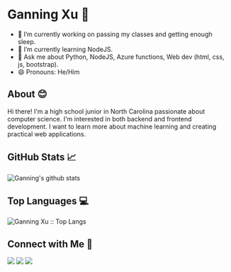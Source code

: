# Ganning Xu 👋

- 🔭 I’m currently working on passing my classes and getting enough sleep.
- 🌱 I’m currently learning NodeJS. 
- 💬 Ask me about Python, NodeJS, Azure functions, Web dev (html, css, js, bootstrap). 
- 😄 Pronouns: He/Him

## About 😊
Hi there! I'm a high school junior in North Carolina passionate about computer science. I'm interested in both backend and frontend development. I want to learn more about machine learning and creating practical web applications.

## GitHub Stats 📈
<img alt="Ganning's github stats" src="https://github-readme-stats.vercel.app/api?username=ganning127&&show_icons=true&title_color=6593e1&icon_color=ffffff&text_color=bdfcff&bg_color=151515" >

## Top Languages 💻
<img src="https://github-readme-stats.vercel.app/api/top-langs/?username=ganning127&langs_count=10&theme=tokyonight&layout=compact" alt="Ganning Xu :: Top Langs" />

## Connect with Me 📱
<img src="https://img.shields.io/badge/ganningxu@gmail.com-%23D14836.svg?&style=for-the-badge&logo=gmail&logoColor=white" href="ganningxu@gmail.com">   <a href="https://www.linkedin.com/in/ganningxu/"><img src="https://img.shields.io/badge/Ganning Xu-%230077B5.svg?&style=for-the-badge&logo=linkedin&logoColor=white" ></a>  <a  href="https://www.instagram.com/ganning_xu/"><img src="https://img.shields.io/badge/@ganning_xu-%23E4405F.svg?&style=for-the-badge&logo=instagram&logoColor=white"></a>    
